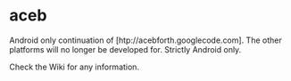 aceb
====

Android only continuation of [htp://acebforth.googlecode.com].
The other platforms will no longer be developed for. Strictly Android only.

Check the Wiki for any information.